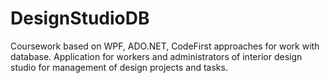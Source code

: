 # DesignStudioDB
Coursework based on WPF, ADO.NET, CodeFirst approaches for work with database. Application for workers and administrators of interior design studio for management of design projects and tasks. 
